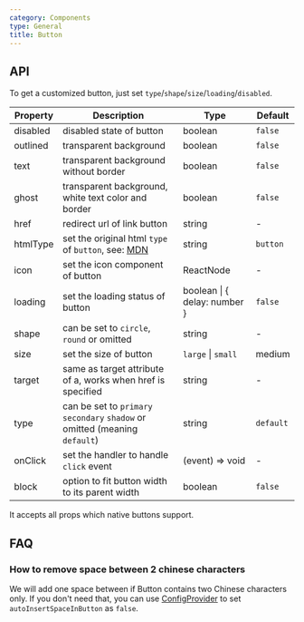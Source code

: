 ```yaml
---
category: Components
type: General
title: Button
---
```


## API

To get a customized button, just set `type`/`shape`/`size`/`loading`/`disabled`.

| Property | Description | Type | Default |
| --- | --- | --- | --- |
| disabled | disabled state of button | boolean | `false` |
| outlined | transparent background | boolean | `false` |
| text | transparent background without border | boolean | `false` |
| ghost | transparent background, white text color and border | boolean | `false` |
| href | redirect url of link button | string | - |
| htmlType | set the original html `type` of `button`, see: [MDN](https://developer.mozilla.org/en-US/docs/Web/HTML/Element/button#attr-type) | string | `button` |
| icon | set the icon component of button | ReactNode | - |
| loading | set the loading status of button | boolean \| { delay: number } | `false` |
| shape | can be set to `circle`, `round` or omitted | string | - |
| size | set the size of button | `large` \| `small` | medium |
| target | same as target attribute of a, works when href is specified | string | - |
| type | can be set to `primary` `secondary` `shadow` or omitted (meaning `default`) | string | `default` |
| onClick | set the handler to handle `click` event | (event) => void | - |
| block | option to fit button width to its parent width | boolean | `false` |

It accepts all props which native buttons support.

## FAQ

### How to remove space between 2 chinese characters

We will add one space between if Button contains two Chinese characters only. If you don't need that, you can use [ConfigProvider](/components/config-provider/#API) to set `autoInsertSpaceInButton` as `false`.

<style>
[id^=components-button-demo-] .ant-btn {
  margin-right: 8px;
  margin-bottom: 12px;
}
[id^=components-button-demo-] .ant-btn-group > .ant-btn,
[id^=components-button-demo-] .ant-btn-group > span > .ant-btn {
  margin-right: 0;
}
[data-theme="dark"] .site-button-ghost-wrapper {
  background: rgba(255, 255, 255, 0.2);
}
</style>
